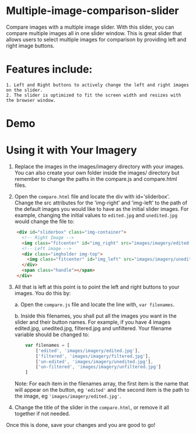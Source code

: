 # Multiple-image-comparison-slider

Compare images with a multiple image slider. With this slider, you can compare multiple images all in one slider window. This is great slider that allows users to select multiple images for comparison by providing left and right image buttons.

# Features include:

    1. Left and Right buttons to actively change the left and right images on the slider.
    2. The slider is optimized to fit the screen width and resizes with the browser window.


# Demo




# Using it with Your Imagery

1. Replace the images in the images/imagery directory with your images.
You can also create your own folder inside the images/ directory but remember to change the paths in the compare.js and compare.html files.

2. Open the ```compare.html``` file and locate the div with id='sliderbox'. Change the src attributes for the 'img-right' and 'img-left' to the path of the default images you would like to have as the initial slider images. 
For example, changing the initial values to ```edited.jpg``` and ```unedited.jpg``` would change the file to:

```html
  	<div id="sliderbox" class="img-container">
      <!-- Right Image -->
  	  <img class="fitcenter" id="img_right" src="images/imagery/edited.jpg">
  	  <!-- Left image -->
  	  <div class="imgholder img-top">
  	    <img class="fitcenter" id="img_left" src="images/imagery/unedited.jpg">
  	  </div>
  	  <span class="handle"></span>
  	</div>
```

3. All that is left at this point is to point the left and right buttons to your images. You do this by:

    a. Open the ```compare.js``` file and locate the line with, ```var filenames```.

    b. Inside this filenames, you shall put all the images you want in the slider and their button names. For example, if you have 4 images edited.jpg, unedited.jpg, filtered.jpg and unfiltered. Your filename variable should be changed to:
    ```javascript
        var filenames = [
            ['edited', 'images/imagery/edited.jpg'],
            ['filtered', 'images/imagery/filtered.jpg'],
            ['un-edited', 'images/imagery/unedited.jpg'],
            ['un-filtered', 'images/imagery/unfiltered.jpg']
        ]
    ```

    Note: For each item in the filenames array, the first item is the name that will appear on the button, eg ```'edited'``` and the second item is the path to the image, eg ```'images/imagery/edited.jpg'```.

4. Change the title of the slider in the ```compare.html```, or remove it all together if not needed. 

Once this is done, save your changes and you are good to go!